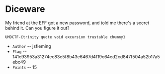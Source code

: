 # Diceware
My friend at the EFF got a new password, and told me there's a secret behind it. Can you figure it out?

    UMDCTF-{trinity quote void excursion trustable chummy}

* `Author` -- jsfleming
* `Flag` -- 141e93953a31274ee83e5f8b43e6467d4f19c64ed2cd847f504a52b17a5ebc49
* `Points` -- 15
